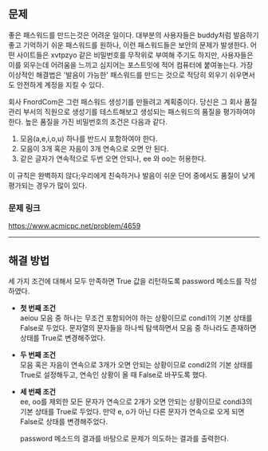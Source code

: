 ## 문제

좋은 패스워드를 만드는것은 어려운 일이다. 대부분의 사용자들은 buddy처럼 발음하기 좋고 기억하기 쉬운 패스워드를 원하나, 이런 패스워드들은 보안의 문제가 발생한다. 어떤 사이트들은 xvtpzyo 같은 비밀번호를 무작위로 부여해 주기도 하지만, 사용자들은 이를 외우는데 어려움을 느끼고 심지어는 포스트잇에 적어 컴퓨터에 붙여놓는다. 가장 이상적인 해결법은 '발음이 가능한' 패스워드를 만드는 것으로 적당히 외우기 쉬우면서도 안전하게 계정을 지킬 수 있다.

회사 FnordCom은 그런 패스워드 생성기를 만들려고 계획중이다. 당신은 그 회사 품질 관리 부서의 직원으로 생성기를 테스트해보고 생성되는 패스워드의 품질을 평가하여야 한다. 높은 품질을 가진 비밀번호의 조건은 다음과 같다.

1. 모음(a,e,i,o,u) 하나를 반드시 포함하여야 한다.
2. 모음이 3개 혹은 자음이 3개 연속으로 오면 안 된다.
3. 같은 글자가 연속적으로 두번 오면 안되나, ee 와 oo는 허용한다.

이 규칙은 완벽하지 않다;우리에게 친숙하거나 발음이 쉬운 단어 중에서도 품질이 낮게 평가되는 경우가 많이 있다.

### 문제 링크

https://www.acmicpc.net/problem/4659

---

## 해결 방법

세 가지 조건에 대해서 모두 만족하면 True 값을 리턴하도록 password 메소드를 작성하였다.

- **첫 번째 조건**  
  aeiou 모음 중 하나는 무조건 포함되어야 하는 상황이므로 condi1의 기본 상태를 False로 두었다. 문자열의 문자들을 하나씩 탐색하면서 모음 중 하나라도 존재하면 상태를 True로 변경해주었다.

- **두 번째 조건**  
  모음 혹은 자음이 연속으로 3개가 오면 안되는 상황이므로 condi2의 기본 상태를 True로 설정해두고, 연속인 상황이 올 때 False로 바꾸도록 했다.

- **세 번째 조건**  
  ee, oo를 제외한 모든 문자가 연속으로 2개가 오면 안되는 상황이므로 condi3의 기본 상태를 True로 두었다. 만약 e, o가 아닌 다른 문자가 연속으로 오게 되면 False로 상태를 변경해주었다.

  password 메소드의 결과를 바탕으로 문제가 의도하는 결과를 출력한다.
